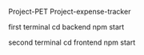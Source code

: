 Project-PET
Project-expense-tracker

first terminal
cd backend
npm start

second terminal
cd frontend
npm start
